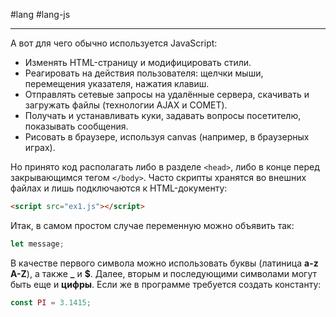 #lang #lang-js

---
А вот для чего обычно используется JavaScript:

- Изменять HTML-страницу и модифицировать стили.
- Реагировать на действия пользователя: щелчки мыши, перемещения указателя, нажатия клавиш.
- Отправлять сетевые запросы на удалённые сервера, скачивать и загружать файлы (технологии AJAX и COMET).
- Получать и устанавливать куки, задавать вопросы посетителю, показывать сообщения.
- Рисовать в браузере, используя canvas (например, в браузерных играх).

Но принято код располагать либо в разделе `<head>`, либо в конце перед закрывающимся тегом `</body>`.
Часто скрипты хранятся во внешних файлах и лишь подключаются к HTML-документу: 

```html
<script src="ex1.js"></script>
```

Итак, в самом простом случае переменную можно объявить так:

```javascript
let message;
```

В качестве первого символа можно использовать буквы (латиница **a-z A-Z**), а также **\_** и **$**. Далее, вторым и последующими символами могут быть еще и **цифры**.
Если же в программе требуется создать константу:

```javascript
const PI = 3.1415;
```
